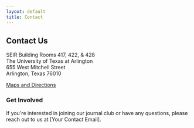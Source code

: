 ```yaml
---
layout: default
title: Contact
---
```


## Contact Us

SEIR Building Rooms 417, 422, & 428  
The University of Texas at Arlington  
655 West Mitchell Street  
Arlington, Texas 76010

[Maps and Directions](https://www.uta.edu/maps)

### Get Involved

If you're interested in joining our journal club or have any questions, please reach out to us at [Your Contact Email].
